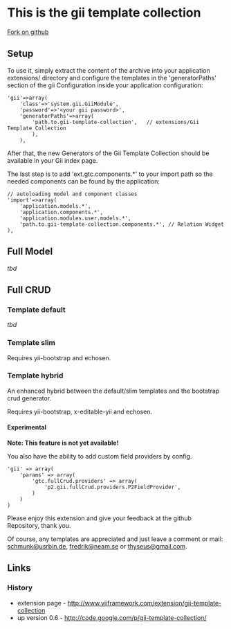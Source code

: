 This is the gii template collection
===================================

[Fork on github](https://github.com/schmunk42/gii-template-collection)


Setup
-----

To use it, simply extract the content of the archive into your application 
extensions/ directory and configure the templates in the 'generatorPaths'
section of the gii Configuration inside your application configuration:

    'gii'=>array(
        'class'=>'system.gii.GiiModule',
        'password'=>'<your gii password>',
        'generatorPaths'=>array(
            'path.to.gii-template-collection',   // extensions/Gii Template Collection
            ),
        ),

After that, the new Generators of the Gii Template Collection should be
available in your Gii index page.

The last step is to add 'ext.gtc.components.*' to your import path so
the needed components can be found by the application:

	// autoloading model and component classes
	'import'=>array(
		'application.models.*',
		'application.components.*',
		'application.modules.user.models.*',
		'path.to.gii-template-collection.components.*', // Relation Widget
	),


Full Model
----------

*tbd*

Full CRUD
---------

### Template default

*tbd*

### Template slim

Requires yii-bootstrap and echosen.

### Template hybrid

An enhanced hybrid between the default/slim templates and the bootstrap crud generator.

Requires yii-bootstrap, x-editable-yii and echosen.

#### Experimental

**Note: This feature is not yet available!**

You also have the ability to add custom field providers by config.

    'gii' => array(
        'params' => array(
	        'gtc.fullCrud.providers' => array(
	            'p2.gii.fullCrud.providers.P2FieldProvider',
	        )
        )
    )


Please enjoy this extension and give your feedback at the github
Repository, thank you.

Of course, any templates are appreciated and just leave a comment or mail: schmunk@usrbin.de, fredrik@neam.se or thyseus@gmail.com.


Links
-----

### History

* extension page - http://www.yiiframework.com/extension/gii-template-collection
* up version 0.6 - http://code.google.com/p/gii-template-collection/


